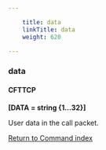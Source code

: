 ```yaml
---

    title: data
    linkTitle: data
    weight: 620

---
```

<span id="data"></span>

### data

#### CFTTCP

****\[DATA = string {1...32}\]****

User data in the call packet.

[Return to Command index](../../)
